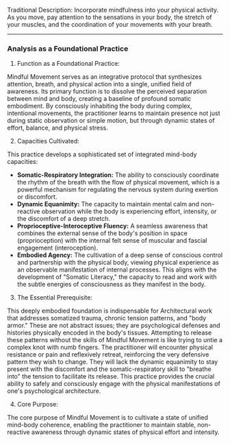   

Traditional Description: Incorporate mindfulness into your physical activity. As you move, pay attention to the sensations in your body, the stretch of your muscles, and the coordination of your movements with your breath.

---

### Analysis as a Foundational Practice

1. Function as a Foundational Practice:

Mindful Movement serves as an integrative protocol that synthesizes attention, breath, and physical action into a single, unified field of awareness. Its primary function is to dissolve the perceived separation between mind and body, creating a baseline of profound somatic embodiment. By consciously inhabiting the body during complex, intentional movements, the practitioner learns to maintain presence not just during static observation or simple motion, but through dynamic states of effort, balance, and physical stress.

2. Capacities Cultivated:

This practice develops a sophisticated set of integrated mind-body capacities:

- **Somatic-Respiratory Integration:** The ability to consciously coordinate the rhythm of the breath with the flow of physical movement, which is a powerful mechanism for regulating the nervous system during exertion or discomfort.
- **Dynamic Equanimity:** The capacity to maintain mental calm and non-reactive observation while the body is experiencing effort, intensity, or the discomfort of a deep stretch.
- **Proprioceptive-Interoceptive Fluency:** A seamless awareness that combines the external sense of the body's position in space (proprioception) with the internal felt sense of muscular and fascial engagement (interoception).
- **Embodied Agency:** The cultivation of a deep sense of conscious control and partnership with the physical body, viewing physical experience as an observable manifestation of internal processes. This aligns with the development of "Somatic Literacy," the capacity to read and work with the subtle energies of consciousness as they manifest in the body.

3. The Essential Prerequisite:

This deeply embodied foundation is indispensable for Architectural work that addresses somatized trauma, chronic tension patterns, and "body armor." These are not abstract issues; they are psychological defenses and histories physically encoded in the body's tissues. Attempting to release these patterns without the skills of Mindful Movement is like trying to untie a complex knot with numb fingers. The practitioner will encounter physical resistance or pain and reflexively retreat, reinforcing the very defensive pattern they wish to change. They will lack the dynamic equanimity to stay present with the discomfort and the somatic-respiratory skill to "breathe into" the tension to facilitate its release. This practice provides the crucial ability to safely and consciously engage with the physical manifestations of one's psychological architecture.

4. Core Purpose:

The core purpose of Mindful Movement is to cultivate a state of unified mind-body coherence, enabling the practitioner to maintain stable, non-reactive awareness through dynamic states of physical effort and intensity.